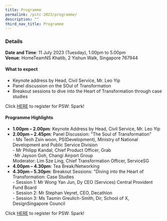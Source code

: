 ```yaml
---
title: Programme
permalink: /pstc-2023/programme/
description: ""
third_nav_title: Programme
---
```

### Details
**Date and Time**: 11 July 2023 (Tuesday), 1.00pm to 5.00pm <br>
**Venue**: HomeTeamNS Khatib, 2 Yishun Walk, Singapore 767944

#### What to expect
* Keynote address by Head, Civil Service, Mr. Leo Yip
* Panel discussion on the SOul of Transformation
* Breakout sessions to dive into the Heart of Transformation through case studies

Click [HERE](https://www.gevme.com/public-service-week-2023-43276652) to register for PSW: Spark!

#### Programme Highlights

*   **1.00pm – 2.00pm**: Keynote Address by Head, Civil Service, Mr. Leo Yip
*   **2.00pm – 2.45pm**: Panel Discussion: "The Soul of Transformation"<br> - Ms Teoh Zsin woon, PS(Development), Ministry of National Development and Public Service Division<br> - Mr Philipp Kandal, Chief Product Officer, Grab<br> -Mr Jayson Goh, Changi Airport Group<br>Moderator: Lim Sze Ling, Chief Transformation Officer, ServiceSG
*   **4.00pm – 4.30pm**: Tea Break/Networking
*   **4.30pm – 5.30pm**: Breakout Sessions: "Diving into the Heart of Transformation: Case Studies<br>- Session 1: Mr Wong Yan Jun, Dy CEO (Services) Central Provident Fund Board<br>- Session 2: Mr Stephan Veyret, CEO, Decathlon<br>- Session 3: Ms Tasmin Greulich-Smith, Dir, School of X, DesignSingapore Council
    
Click [HERE](https://www.gevme.com/public-service-week-2023-43276652) to register for PSW: Spark!